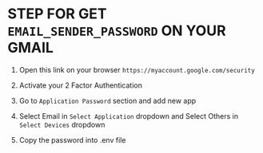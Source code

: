 # STEP FOR GET `EMAIL_SENDER_PASSWORD` ON YOUR GMAIL

1. Open this link on your browser `https://myaccount.google.com/security`

2. Activate your 2 Factor Authentication

3. Go to `Application Password` section and add new app

4. Select Email in `Select Application` dropdown and Select Others in `Select Devices` dropdown

5. Copy the password into .env file